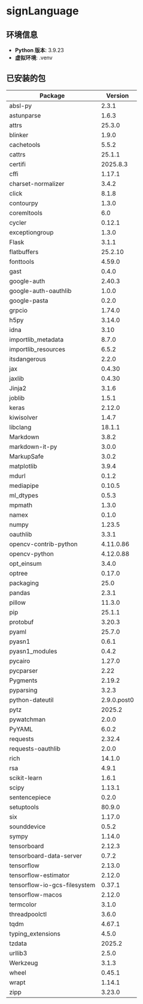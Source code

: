 # signLanguage

## 环境信息
- **Python 版本**: 3.9.23
- **虚拟环境**: .venv

## 已安装的包

| Package                          | Version      |
|----------------------------------|--------------|
| absl-py                          | 2.3.1       |
| astunparse                       | 1.6.3       |
| attrs                            | 25.3.0      |
| blinker                          | 1.9.0       |
| cachetools                       | 5.5.2       |
| cattrs                           | 25.1.1      |
| certifi                          | 2025.8.3    |
| cffi                             | 1.17.1      |
| charset-normalizer               | 3.4.2       |
| click                            | 8.1.8       |
| contourpy                        | 1.3.0       |
| coremltools                      | 6.0         |
| cycler                           | 0.12.1      |
| exceptiongroup                   | 1.3.0       |
| Flask                            | 3.1.1       |
| flatbuffers                      | 25.2.10     |
| fonttools                        | 4.59.0      |
| gast                             | 0.4.0       |
| google-auth                      | 2.40.3      |
| google-auth-oauthlib             | 1.0.0       |
| google-pasta                     | 0.2.0       |
| grpcio                           | 1.74.0      |
| h5py                             | 3.14.0      |
| idna                             | 3.10        |
| importlib_metadata               | 8.7.0       |
| importlib_resources              | 6.5.2       |
| itsdangerous                     | 2.2.0       |
| jax                              | 0.4.30      |
| jaxlib                           | 0.4.30      |
| Jinja2                           | 3.1.6       |
| joblib                           | 1.5.1       |
| keras                            | 2.12.0      |
| kiwisolver                       | 1.4.7       |
| libclang                         | 18.1.1      |
| Markdown                         | 3.8.2       |
| markdown-it-py                   | 3.0.0       |
| MarkupSafe                       | 3.0.2       |
| matplotlib                       | 3.9.4       |
| mdurl                            | 0.1.2       |
| mediapipe                        | 0.10.5      |
| ml_dtypes                        | 0.5.3       |
| mpmath                           | 1.3.0       |
| namex                            | 0.1.0       |
| numpy                            | 1.23.5      |
| oauthlib                         | 3.3.1       |
| opencv-contrib-python            | 4.11.0.86   |
| opencv-python                    | 4.12.0.88   |
| opt_einsum                       | 3.4.0       |
| optree                           | 0.17.0      |
| packaging                        | 25.0        |
| pandas                           | 2.3.1       |
| pillow                           | 11.3.0      |
| pip                              | 25.1.1      |
| protobuf                         | 3.20.3      |
| pyaml                            | 25.7.0      |
| pyasn1                           | 0.6.1       |
| pyasn1_modules                   | 0.4.2       |
| pycairo                          | 1.27.0      |
| pycparser                        | 2.22        |
| Pygments                         | 2.19.2      |
| pyparsing                       | 3.2.3       |
| python-dateutil                  | 2.9.0.post0 |
| pytz                             | 2025.2      |
| pywatchman                       | 2.0.0       |
| PyYAML                           | 6.0.2       |
| requests                         | 2.32.4      |
| requests-oauthlib                | 2.0.0       |
| rich                             | 14.1.0      |
| rsa                              | 4.9.1       |
| scikit-learn                     | 1.6.1       |
| scipy                            | 1.13.1      |
| sentencepiece                    | 0.2.0       |
| setuptools                       | 80.9.0      |
| six                              | 1.17.0      |
| sounddevice                      | 0.5.2       |
| sympy                            | 1.14.0      |
| tensorboard                      | 2.12.3      |
| tensorboard-data-server          | 0.7.2       |
| tensorflow                       | 2.13.0      |
| tensorflow-estimator             | 2.12.0      |
| tensorflow-io-gcs-filesystem     | 0.37.1      |
| tensorflow-macos                 | 2.12.0      |
| termcolor                        | 3.1.0       |
| threadpoolctl                    | 3.6.0       |
| tqdm                             | 4.67.1      |
| typing_extensions                | 4.5.0       |
| tzdata                           | 2025.2      |
| urllib3                          | 2.5.0       |
| Werkzeug                         | 3.1.3       |
| wheel                            | 0.45.1      |
| wrapt                            | 1.14.1      |
| zipp                             | 3.23.0      |
